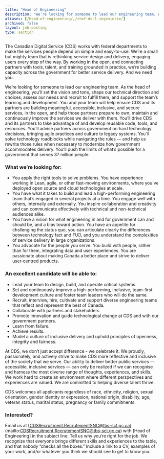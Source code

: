 ```yaml
---
title: "Head of Engineering"
description: "We’re looking for someone to lead our engineering team. As the head of engineering, you’ll set the vision and tone, shape our technical direction and choices, assess our needs and recruit to fulfill them, and support the team’s learning and development."
aliases: [/head-of-engineering/,/chef-de-l-ingenierie/]
archived: false
layout: job-posting
type: section
---
```

The Canadian Digital Service (CDS) works with federal departments to make the services people depend on simple and easy-to-use. We’re a small but mighty team that is rethinking service design and delivery, engaging users every step of the way. By working in the open, and connecting partners with tools, talent, and training grounded in practice, we’re building capacity across the government for better service delivery. And we need you.

We’re looking for someone to lead our engineering team. As the head of engineering, you’ll set the vision and tone, shape our technical direction and choices, assess our needs and recruit to fulfill them, and support the team’s learning and development. You and your team will help ensure CDS and its partners are building meaningful, accessible, inclusive, and secure services, in the open, and help those partners prepare to own, maintain and continuously improve the services we deliver with them. You’ll drive CDS and its partners to take advantage of and develop reusable code, tools, and resources. You’ll advise partners across government on hard technology decisions, bringing agile practices and culture to legacy systems. You’ll solve technology roadblocks while navigating the rules — and help us rewrite those rules when necessary to modernize how government accommodates delivery. You’ll push the limits of what’s possible for a government that serves 37 million people.

### What we’re looking for:

* You apply the right tools to solve problems. You have experience working in Lean, agile, or other fast-moving environments, where you’ve deployed open source and cloud technologies at scale.
* You have what it takes to build and lead a high-performing engineering team that’s engaged in several projects at a time. You engage well with others, internally and externally. You inspire collaboration and creativity and can communicate effectively with technical and non-technical audiences alike.
* You have a vision for what engineering in and for government can and should be, and a bias toward action. You have an appetite for challenging the status quo, you can articulate clearly the differences between technology fact and FUD, and you understand the complexities of service delivery in large organizations.
* You advocate for the people you serve. You build with people, rather than for them, integrating data and user experiences. You are passionate about making Canada a better place and strive to deliver user-centred products.

### An excellent candidate will be able to:

* Lead your team to design, build, and operate critical systems.
* Set and continuously improve a high-performing, inclusive, team-first development culture and foster team leaders who will do the same.
* Recruit, interview, hire, cultivate and support diverse engineering teams that reflect and represent the best of Canada.
* Collaborate with partners and stakeholders.
* Promote innovation and guide technological change at CDS and with our government partners.
* Learn from failure.
* Achieve results.
* Model a culture of inclusive delivery and uphold principles of openness, integrity and fairness.

At CDS, we don’t just accept difference - we celebrate it. We proudly, passionately, and actively strive to make CDS more reflective and inclusive of the society that we serve. Our ability to deliver better public services — accessible, inclusive services — can only be realized if we can recognise and harness the most diverse range of thoughts, experiences, and skills. We work hard to create an environment where different perspectives and experiences are valued. We are committed to helping diverse talent thrive.

CDS welcomes all applicants regardless of race, ethnicity, religion, sexual orientation, gender identity or expression, national origin, disability, age, veteran status, marital status, pregnancy or family commitments.

### Interested?

Email us at [CDSRecruitment.RecrutementSNC@tbs-sct.gc.ca] (mailto:CDSRecruitment.RecrutementSNC@tbs-sct.gc.ca) with [Head of Engineering] in the subject line. Tell us why you’re right for the job. We recognize that everyone brings different skills and experiences to the table, and that nobody “checks all the boxes.” Include a link to a CV, examples of your work, and/or whatever you think we should see to get to know you.
